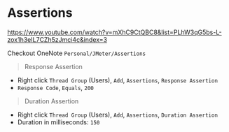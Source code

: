 # Assertions

https://www.youtube.com/watch?v=mXhC9CtQBC8&list=PLhW3qG5bs-L-zox1h3eIL7CZh5zJmci4c&index=3

Checkout OneNote `Personal/JMeter/Assertions`

> Response Assertion

- Right click `Thread Group` (Users), `Add`, `Assertions`, `Response Assertion`
- `Response Code`, `Equals`, `200`

> Duration Assertion

- Right click `Thread Group` (Users), `Add`, `Assertions`, `Duration Assertion`
- Duration in milliseconds: `150`
